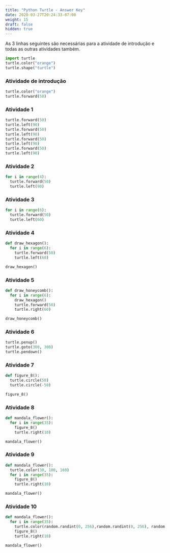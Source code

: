 ```yaml
---
title: "Python Turtle - Answer Key"
date: 2020-03-27T20:24:33-07:00
weight: 15
draft: false
hidden: true
---
```


As 3 linhas seguintes são necessárias para a atividade de introdução e todas as outras atividades também.

```python
import turtle
turtle.color("orange")
turtle.shape("turtle")
```

### Atividade de introdução

```python
turtle.color("orange")
turtle.forward(50)
```

### Atividade 1

```python
turtle.forward(50)
turtle.left(90)
turtle.forward(50)
turtle.left(90)
turtle.forward(50)
turtle.left(90)
turtle.forward(50)
turtle.left(90)
```

### Atividade 2

```python
for i in range(4):
  turtle.forward(50)
  turtle.left(90)
```

### Atividade 3

```python
for i in range(6):
  turtle.forward(50)
  turtle.left(60)
```

### Atividade 4

```python
def draw_hexagon():
  for i in range(6):
    turtle.forward(50)
    turtle.left(60)

draw_hexagon()
```

### Atividade 5

```python
def draw_honeycomb():
  for i in range(6):
    draw_hexagon()
    turtle.forward(50)
    turtle.right(60)

draw_honeycomb()
```

### Atividade 6

```python
turtle.penup()
turtle.goto(300, 300)
turtle.pendown()
```

### Atividade 7

```python
def figure_8():
  turtle.circle(50)
  turtle.circle(-50)

figure_8()
```

### Atividade 8

```python
def mandala_flower():
  for i in range(35):
    figure_8()
    turtle.right(10)

mandala_flower()
```

### Atividade 9

```python
def mandala_flower():
  turtle.color(30, 100, 160)
  for i in range(35):
    figure_8()
    turtle.right(10)

mandala_flower()
```

### Atividade 10

```python
def mandala_flower():
  for i in range(35):
    turtle.color(random.randint(0, 256),random.randint(0, 256), random.randint(0, 256))
    figure_8()
    turtle.right(10)

mandala_flower()
```
